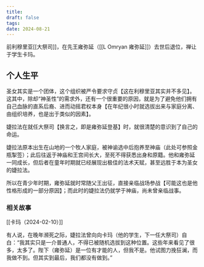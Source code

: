 ```yaml
---
title: 
draft: false
tags: 
date: 2024-08-21
---
```

前利穆里亚[[大祭司]]，在先王雍弥延（[[L Omryan 雍弥延]]）去世后退位，禅让于学生卡玛。

## 个人生平

圣女其实是一个团体，这个组织被严令要求守贞【这在利穆里亚其实并不多见】。这其中，除却“神圣性”的需求外，还有一个很重要的原因，就是为了避免他们拥有自己血脉的直系后裔、进而动摇君权本身【在年纪很小时就选拔出来与家庭分离、由组织培养，也是出于类似的因素】。

婕拉法在就任大祭司【换言之，即是雍弥延登基】时，就很清楚的意识到了自己的命运。

婕拉法原本出生在山地的一个牧人家庭，被神谕选中后抱养至神庙（此处可参照金瓶掣签）；此后往返于神庙和王宫间长大，至死不得获悉出身和原籍。他和雍弥延一同成长，但后者在童年时期就已经展现出极佳的法术天赋，甚至远胜于本为圣女的婕拉法。

所以在青少年时期，雍弥延就时常随父王出征，直接亲临战场参战【可能这也是他性格形成的一部分原因】；而此时的婕拉法仍就学于神庙，尚未曾亲临战事。

### 相关故事

[[卡玛（2024-02-10）]]

有人说，在晚年濒死之际，婕拉法曾向向卡玛（他的学生，下一任大祭司）自白：“我其实只是一介普通人，不得已被随机选拔到这种位置。这些年来看见了很多，太多了。陛下（雍弥延）是一位有才能的人，但我不是。他试图力挽狂澜，而我做不到。但其实到最后，我们都没有做到。”